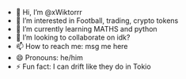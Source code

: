 - 👋 Hi, I’m @xWiktorrr
- 👀 I’m interested in Football, trading, crypto tokens
- 🌱 I’m currently learning MATHS and python
- 💞️ I’m looking to collaborate on idk?
- 📫 How to reach me: msg me here 
- 😄 Pronouns: he/him
- ⚡ Fun fact: I can drift like they do in Tokio

<!---
xWiktorrr/xWiktorrr is a ✨ special ✨ repository because its `README.md` (this file) appears on your GitHub profile.
You can click the Preview link to take a look at your changes.
--->
